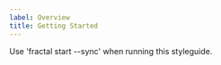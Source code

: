 ```yaml
---
label: Overview
title: Getting Started
---
```


Use 'fractal start --sync' when running this styleguide.
